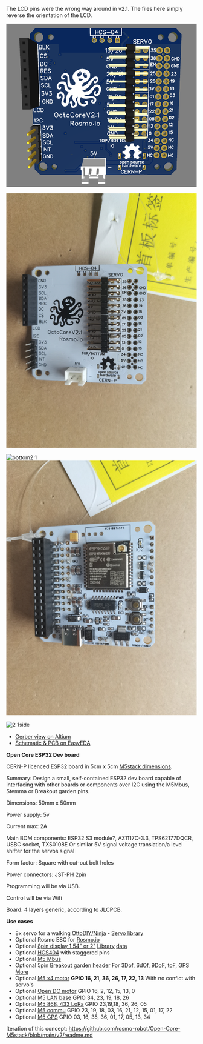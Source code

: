 The LCD pins were the wrong way around in v2.1. The files here simply reverse the orientation of the LCD.

![](https://raw.githubusercontent.com/rosmo-robot/Open-Core-M5stack/main/2.2/lcd.png)


![top](https://raw.githubusercontent.com/rosmo-robot/Open-Core-M5stack/main/v2.1/Octocore.jpg)

![bottom2 1](https://user-images.githubusercontent.com/400875/155421879-066880c6-0f89-4e74-8423-ee3c0ec1a567.png)
![bottom](https://raw.githubusercontent.com/rosmo-robot/Open-Core-M5stack/main/v2.1/octocore-top.jpg)


<img width="496" alt="2 1side" src="https://user-images.githubusercontent.com/400875/153314797-62cbf153-89ad-41ff-8106-a68829210b8c.png">


- [Gerber view on Altium](https://365.altium.com/files/649C7BFA-BEAC-4A11-B612-F499FA4A752B)
- [Schematic & PCB on EasyEDA](https://easyeda.com/editor#id=b0c915455cd342b9a03f863e1992dc43|42f8b3c53ee042b4857c136aa38183c5)

**Open Core ESP32 Dev board**

CERN-P licenced ESP32 board  in 5cm x 5cm [M5stack dimensions](https://shop.m5stack.com/collections/stack-series).

Summary: Design a small, self-contained ESP32 dev board capable of interfacing with other boards or components over I2C using the M5Mbus, Stemma or Breakout garden pins.

Dimensions: 50mm x 50mm

Power supply: 5v 

Current max: 2A

Main BOM components: ESP32 S3 module?, AZ1117C-3.3, TPS62177DQCR, USBC socket, TXS0108E Or similar 5V signal voltage translation/a level shifter for the servos signal

Form factor: Square with cut-out bolt holes

Power connectors: JST-PH 2pin

Programming will be via USB.

Control will be via Wifi

Board: 4 layers generic, according to JLCPCB.



**Use cases**

- 8x servo for a walking [OttoDIY/Ninja](https://www.ottodiy.com/) - [Servo library](https://github.com/madhephaestus/ESP32Servo)
- Optional Rosmo ESC for [Rosmo.io](https://rosmo.io)
- Optional [ 8pin display 1.54" or 2"](https://www.aliexpress.com/item/32859772356.html) [Library](https://github.com/Bodmer/TFT_eSPI) [data](http://www.lcdwiki.com/1.54inch_IPS_Module)
- Optional [HCS404](https://github.com/rosmo-robot/Rosmo_3D/issues/6) with staggered pins
- Optional [M5 Mbus](https://forum.m5stack.com/topic/360/m5stack-fire-pinout-leaflet)
- Optional 5pin [Breakout garden header](https://shop.pimoroni.com/collections/breakout-garden) For [3Dof](https://shop.pimoroni.com/products/msa301-3dof-motion-sensor-breakout), [6dOf](https://shop.pimoroni.com/products/lsm303d-6dof-motion-sensor-breakout), [9DoF](https://shop.pimoroni.com/products/icm20948),  [toF](https://shop.pimoroni.com/products/vl53l1x-breakout), [GPS](https://shop.pimoroni.com/products/pa1010d-gps-breakout) [More](https://shop.pimoroni.com/?q=breakout+garden)
- Optional [M5 x4 motor](https://docs.m5stack.com/en/module/lego_plus) **GPIO 16, 21, 36, 26, 17, 22, 13** With no confict with servo's
- Optional [Open DC motor](https://github.com/tomorrow56/M5Stack_Motor_Driver/blob/master/M5_Moter_v02_schematics.pdf) GPIO 16, 2, 12, 15, 13, 0
- Optional [M5 LAN base](https://m5stack.oss-cn-shenzhen.aliyuncs.com/resource/docs/schematic/Bases/lan_base.pdf) GPIO 34, 23, 19, 18, 26
- Optional [M5 868, 433 LoRa](https://docs.m5stack.com/en/module/lora868) GPIO 23,19,18, 36, 26, 05
- Optional [M5 commu](https://docs.m5stack.com/en/module/commu) GPIO 23, 19, 18, 03, 16, 21, 12, 15, 01, 17, 22
- Optional [M5 GPS](https://docs.m5stack.com/en/module/gps) GPIO 03, 16, 35, 36, 01, 17, 05, 13, 34

Iteration of this concept: https://github.com/rosmo-robot/Open-Core-M5stack/blob/main/v2/readme.md
